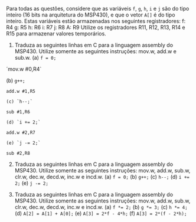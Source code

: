 Para todas as questões, considere que as variáveis `f`, `g`, `h`, `i` e `j` são do tipo inteiro (16 bits na arquitetura do MSP430), e que o vetor `A[]` é do tipo inteiro. Estas variáveis estão armazenadas nos seguintes registradores:
	f: R4
	g: R5
	h: R6
	i: R7
	j: R8
	A: R9
Utilize os registradores R11, R12, R13, R14 e R15 para armazenar valores temporários.

1. Traduza as seguintes linhas em C para a linguagem assembly do MSP430. Utilize somente as seguintes instruções: mov.w, add.w e sub.w.
	(a) `f = 0;`
  
  ´mov.w #0,R4`
  
  (b) `g++;`
  
  `add.w #1,R5`
  
	(c) `h--;`
  
  `sub #1,R6`
  
	(d) `i += 2;`
  
  `add.w #2,R7`
 
	(e) `j -= 2;`
  
  `sub #2,R8`
  
2. Traduza as seguintes linhas em C para a linguagem assembly do MSP430. Utilize somente as seguintes instruções: mov.w, add.w, sub.w, clr.w, dec.w, decd.w, inc.w e incd.w.
	(a) `f = 0;`
	(b) `g++;`
	(c) `h--;`
	(d) `i += 2;`
	(e) `j -= 2;`

3. Traduza as seguintes linhas em C para a linguagem assembly do MSP430. Utilize somente as seguintes instruções: mov.w, add.w, sub.w, clr.w, dec.w, decd.w, inc.w e incd.w.
	(a) `f *= 2;`
	(b) `g *= 3;`
	(c) `h *= 4;`
	(d) `A[2] = A[1] + A[0];`
	(e) `A[3] = 2*f - 4*h;`
	(f) `A[3] = 2*(f - 2*h);`
